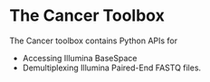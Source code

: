 # The Cancer Toolbox
The Cancer toolbox contains Python APIs for
* Accessing Illumina BaseSpace
* Demultiplexing Illumina Paired-End FASTQ files.

